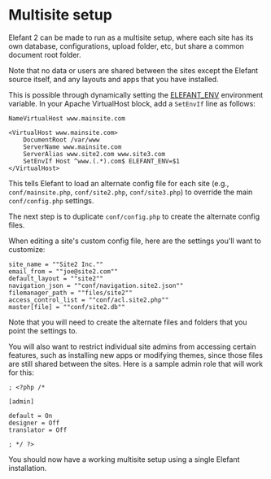 # Multisite setup

Elefant 2 can be made to run as a multisite setup, where each site has its own database, configurations, upload folder, etc, but share a common document root folder.

Note that no data or users are shared between the sites except the Elefant source itself, and any layouts and apps that you have installed.

This is possible through dynamically setting the [ELEFANT_ENV](http://www.elefantcms.com/wiki/Setting-up-dev,-staging,-production-environments) environment variable. In your Apache VirtualHost block, add a `SetEnvIf` line as follows:

	NameVirtualHost www.mainsite.com
	
	<VirtualHost www.mainsite.com>
	    DocumentRoot /var/www
	    ServerName www.mainsite.com
	    ServerAlias www.site2.com www.site3.com
	    SetEnvIf Host ^www.(.*).com$ ELEFANT_ENV=$1
	</VirtualHost>

This tells Elefant to load an alternate config file for each site (e.g., `conf/mainsite.php`, `conf/site2.php`, `conf/site3.php`) to override the main `conf/config.php` settings.

The next step is to duplicate `conf/config.php` to create the alternate config files.

When editing a site's custom config file, here are the settings you'll want to customize:

	site_name = ""Site2 Inc.""
	email_from = ""joe@site2.com""
	default_layout = ""site2""
	navigation_json = ""conf/navigation.site2.json""
	filemanager_path = ""files/site2""
	access_control_list = ""conf/acl.site2.php""
	master[file] = ""conf/site2.db""

Note that you will need to create the alternate files and folders that you point the settings to.

You will also want to restrict individual site admins from accessing certain features, such as installing new apps or modifying themes, since those files are still shared between the sites. Here is a sample admin role that will work for this:

	; <?php /*
	
	[admin]
	
	default = On
	designer = Off
	translator = Off
	
	; */ ?>

You should now have a working multisite setup using a single Elefant installation.